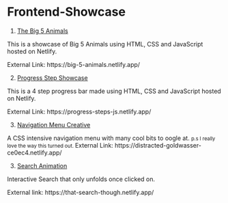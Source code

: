 # Frontend-Showcase


1. <a href='https://big-5-animals.netlify.app/' target="_blank">The Big 5 Animals</a>
<p>This is a showcase of Big 5 Animals using HTML, CSS and JavaScript hosted on Netlify. </p>
External Link: https://big-5-animals.netlify.app/
<br>

2. <a href='https://progress-steps-js.netlify.app/' target="_blank">Progress Step Showcase </a>
<p>This is a 4 step progress bar made using HTML, CSS and JavaScript hosted on Netlify. </p>
External Link: https://progress-steps-js.netlify.app/
<br>

3. <a href='https://distracted-goldwasser-ce0ec4.netlify.app/' target="_blank">Navigation Menu Creative </a>
<p> A CSS intensive navigation menu with many cool bits to oogle at. 
<small> p.s I really love the way this turned out. </small>
  External Link: https://distracted-goldwasser-ce0ec4.netlify.app/
<br>  
  
  3. <a href='https://that-search-though.netlify.app/'>Search Animation</a>
  <p> Interactive Search that only unfolds once clicked on. </p>
  External link: https://that-search-though.netlify.app/
